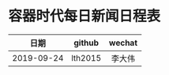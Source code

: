 容器时代每日新闻日程表
=================

|       日期    |    github   |    wechat |
|:-------------:|:-----------:|:---------:|
|  2019-09-24   |    lth2015  |    李大伟 |
